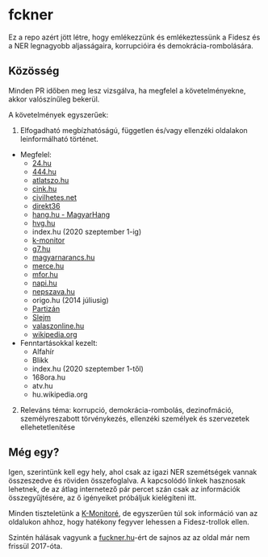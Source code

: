 # fckner

Ez a repo azért jött létre, hogy emlékezzünk és emlékeztessünk a Fidesz és a NER legnagyobb aljasságaira, korrupcióira és demokrácia-rombolására.

## Közösség

Minden PR időben meg lesz vizsgálva, ha megfelel a követelményekne, akkor valószínűleg bekerül.

A követelmények egyszerűek:

1. Elfogadható megbízhatóságú, független és/vagy ellenzéki oldalakon leinformálható történet.
  - Megfelel:
    - [24.hu](https://24.hu/)
    - [444.hu](https://444.hu/)
    - [atlatszo.hu](https://atlatszo.hu/)
    - [cink.hu](https://cink.hu/)
    - [civilhetes.net](https://civilhetes.net/)
    - [direkt36](https://www.direkt36.hu/)
    - [hang.hu - MagyarHang](https://hang.hu/)
    - [hvg.hu](https://hvg.hu/)
    - index.hu (2020 szeptember 1-ig)
    - [k-monitor](https://adatbazis.k-monitor.hu/)
    - [g7.hu](https://g7.hu/)
    - [magyarnarancs.hu](https://magyarnarancs.hu/)
    - [merce.hu](https://merce.hu/)
    - [mfor.hu](https://mfor.hu/)
    - [napi.hu](https://www.napi.hu/)
    - [nepszava.hu](https://nepszava.hu/)
    - origo.hu (2014 júliusig)
    - [Partizán](https://partizan.merce.hu/)
    - [Slejm](https://slejm.atlatszo.hu/)
    - [valaszonline.hu](https://www.valaszonline.hu/)
    - [wikipedia.org](https://www.wikipedia.org/)
  - Fenntartásokkal kezelt:
    - Alfahír
    - Blikk
    - index.hu (2020 szeptember 1-től)
    - 168ora.hu
    - atv.hu
    - hu.wikipedia.org
2. Releváns téma: korrupció, demokrácia-rombolás, dezinofmáció, személyreszabott törvénykezés, ellenzéki személyek és szervezetek ellehetetlenítése

## Még egy?

Igen, szerintünk kell egy hely, ahol csak az igazi NER szemétségek vannak összeszedve és röviden összefoglalva. A kapcsolódó linkek hasznosak lehetnek, de az átlag internetező pár percet szán csak az információk összegyűjtésére, az ő igényeiket próbáljuk kielégíteni itt.

Minden tiszteletünk a [K-Monitoré](https://k-monitor.hu/rolunk), de egyszerűen túl sok információ van az oldalukon ahhoz, hogy hatékony fegyver lehessen a Fidesz-trollok ellen.

Szintén hálásak vagyunk a [fuckner.hu](http://fuckner.hu/)-ért de sajnos az az oldal már nem frissül 2017-óta.
